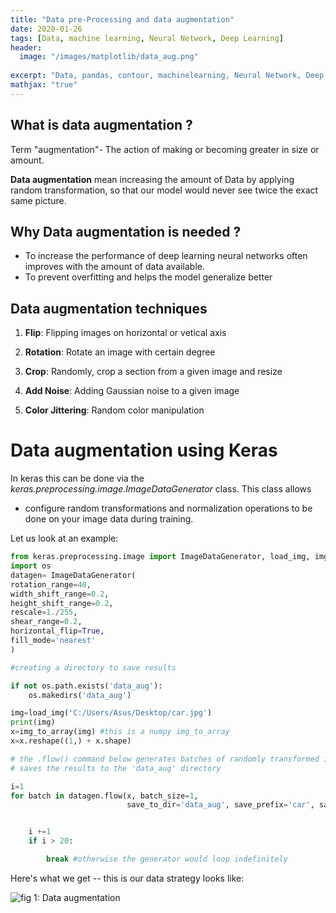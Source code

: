 ```yaml
---
title: "Data pre-Processing and data augmentation"
date: 2020-01-26
tags: [Data, machine learning, Neural Network, Deep Learning]
header:
  image: "/images/matplotlib/data_aug.png"
 
excerpt: "Data, pandas, contour, machinelearning, Neural Network, Deep Learning"
mathjax: "true"
---
```

## What is data augmentation ?


Term "augmentation"- The action of making or becoming greater in size or amount.

**Data augmentation** mean increasing the amount of Data by applying random transformation, so that our model would never see twice the exact same picture.

## Why Data augmentation is needed ?

* To increase the performance of deep learning neural networks often improves with the amount of data available.
* To prevent overfitting and helps the model generalize better

## Data augmentation techniques

1. **Flip**: Flipping images on horizontal or vetical axis

2. **Rotation**: Rotate an image with certain degree

3. **Crop**: Randomly, crop a section from a given image and resize

4. **Add Noise**: Adding Gaussian noise to a given image

5. **Color Jittering**: Random color manipulation


# Data augmentation using Keras

In keras this can be done via the *keras.preprocessing.image.ImageDataGenerator* class. This class allows

* configure random transformations and normalization operations to be done on your image data during training.

Let us look at an example:

```python
from keras.preprocessing.image import ImageDataGenerator, load_img, img_to_array
import os
datagen= ImageDataGenerator(
rotation_range=40,
width_shift_range=0.2,
height_shift_range=0.2,
rescale=1./255,
shear_range=0.2,
horizontal_flip=True,
fill_mode='nearest'
)

#creating a directory to save results

if not os.path.exists('data_aug'):
    os.makedirs('data_aug')

img=load_img('C:/Users/Asus/Desktop/car.jpg')
print(img)
x=img_to_array(img) #this is a numpy img_to_array
x=x.reshape((1,) + x.shape)

# the .flow() command below generates batches of randomly transformed images
# saves the results to the 'data_aug' directory

i=1
for batch in datagen.flow(x, batch_size=1,
                          save_to_dir='data_aug', save_prefix='car', save_format='jpeg'):


    i +=1
    if i > 20:

        break #otherwise the generator would loop indefinitely
```
Here's what we get -- this is our data strategy looks like:

<img src="{{ site.url }}{{ site.baseurl }}/images/matplotlib/data_aug.JPG" alt="fig 1: Data augmentation ">
